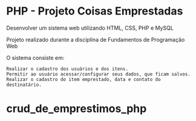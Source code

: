 # PHP - Projeto Coisas Emprestadas

Desenvolver um sistema web utilizando HTML, CSS, PHP e MySQL

Projeto realizado durante a disciplina de Fundamentos de Programação Web

O sistema consiste em:

    Realizar o cadastro dos usuários e dos itens.
    Permitir ao usuário acessar/configurar seus dados, que ficam salvos.
    Realizar o cadastro do item emprestado, data e contato do destinatário.

# crud_de_emprestimos_php
